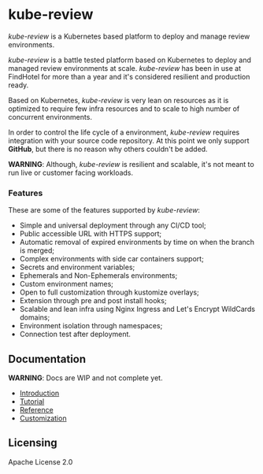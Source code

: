 # kube-review

*kube-review* is a Kubernetes based platform to deploy and manage review environments.

*kube-review* is a battle tested platform based on Kubernetes to deploy and managed review environments at scale. *kube-review* has been in use at FindHotel for more than a year and it's considered resilient and production ready.

Based on Kubernetes, *kube-review* is very lean on resources as it is optimized to require few infra resources and to scale to high number of concurrent environments.

In order to control the life cycle of a environment, *kube-review* requires integration with your source code repository. At this point we only support **GitHub**, but there is no reason why others couldn't be added.

**WARNING**: Although, *kube-review* is resilient and scalable, it's not meant to run live or customer facing workloads.

### Features

These are some of the features supported by *kube-review*:

- Simple and universal deployment through any CI/CD tool;
- Public accessible URL with HTTPS support;
- Automatic removal of expired environments by time on when the branch is merged;
- Complex environments with side car containers support;
- Secrets and environment variables;
- Ephemerals and Non-Ephemerals environments;
- Custom environment names;
- Open to full customization through kustomize overlays;
- Extension through pre and post install hooks;
- Scalable and lean infra using Nginx Ingress and Let's Encrypt WildCards domains;
- Environment isolation through namespaces;
- Connection test after deployment.

## Documentation

**WARNING**: Docs are WIP and not complete yet.

- [Introduction](docs/introduction.md)
- [Tutorial](docs/tutorial.md)
- [Reference](docs/reference.md)
- [Customization](docs/customization.md)

## Licensing

Apache License 2.0